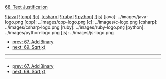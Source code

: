 [68. Text Justification](https://leetcode.com/problems/text-justification/)

[![java]](../java/068-text-justification.md)
[![cpp]](../cpp/068-text-justification.md)
[![c]](../c/068-text-justification.md)
[![csharp]](../csharp/068-text-justification.md)
[![ruby]](../ruby/068-text-justification.md)
[![python]](../python/068-text-justification.md)
[![js]](../js/068-text-justification.md)
[java]: ../images/java-logo.png
[cpp]: ../images/cpp-logo.png
[c]: ../images/c-logo.png
[csharp]: ../images/csharp-logo.png
[ruby]: ../images/ruby-logo.png
[python]: ../images/python-logo.png
[js]: ../images/js-logo.png

- [prev: 67. Add Binary](067-add-binary.md)
- [next: 69. Sqrt(x)](069-sqrtx.md)

---


---

- [prev: 67. Add Binary](067-add-binary.md)
- [next: 69. Sqrt(x)](069-sqrtx.md)
